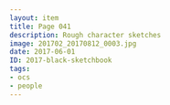 ```yaml
---
layout: item
title: Page 041
description: Rough character sketches
image: 201702_20170812_0003.jpg
date: 2017-06-01
ID: 2017-black-sketchbook
tags: 
- ocs 
- people
---
```

